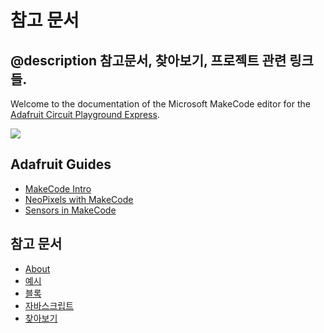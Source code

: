 # 참고 문서

## @description 참고문서, 찾아보기, 프로젝트 관련 링크들.

Welcome to the documentation of the Microsoft MakeCode editor for the [Adafruit Circuit Playground Express](https://www.adafruit.com/product/3333).

![](https://cdn-shop.adafruit.com/970x728/3333-04.jpg)

## Adafruit Guides

* [MakeCode Intro](https://learn.adafruit.com/makecode)
* [NeoPixels with MakeCode](https://learn.adafruit.com/neopixels-with-makecode)
* [Sensors in MakeCode](https://learn.adafruit.com/sensors-in-makecode)

## 참고 문서

* [About](/about)
* [예시](/examples)
* [블록](/blocks)
* [자바스크립트](/javascript)
* [찾아보기](/reference)